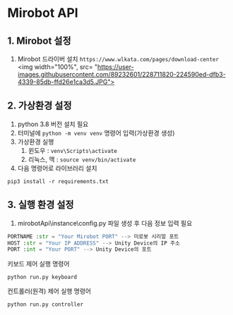 # Mirobot API
## 1. Mirobot 설정
1. Mirobot 드라이버 설치 `https://www.wlkata.com/pages/download-center`
<img width="100%", src= "https://user-images.githubusercontent.com/89232601/228711820-224590ed-dfb3-4339-85db-ffd26e1ca3d5.JPG">

## 2. 가상환경 설정
1. python 3.8 버전 설치 필요
2. 터미널에 `python -m venv venv` 명령어 입력(가상환경 생성)
3. 가상환경 실행
   1. 윈도우 : `venv\Scripts\activate`
   2. 리눅스, 맥 : `source venv/bin/activate`
4. 다음 명령어로 라이브러리 설치
```
pip3 install -r requirements.txt
```

## 3. 실행 환경 설정
1. mirobotApi\instance\config.py 파일 생성 후 다음 정보 입력 필요
```python
PORTNAME :str = "Your Mirobot PORT" --> 미로봇 시리얼 포트
HOST :str = "Your IP ADDRESS" --> Unity Device의 IP 주소
PORT :int = "Your PORT" --> Unity Device의 포트
```

키보드 제어 실행 명령어
```
python run.py keyboard
```

컨트롤러(원격) 제어 실행 명령어
```
python run.py controller
```
